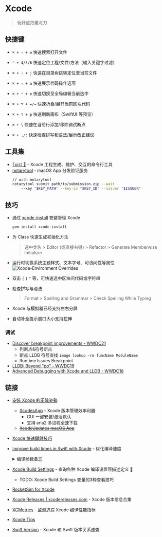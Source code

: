 # Xcode

> 玩好这把屠龙刀

## 快捷键

- `⌘ + ⇧ + o` 快速搜索打开文件

- `⌃ + 4/5/6` 快速定位工程/文件/方法（输入关键字过滤）

- `⌘ + ⇧ + j` 快速在目录树跳转定位至当前文件

- `⌘ + ⇧ + a` 快速展示代码操作选项

- `⌘ + ⌃ + e` 快速切换至全局编辑当前选中

- `⌘ + ⌥ + ←/→` 快速折叠/展开当前区块代码

- `⌘ + ⌥ + p` 快速刷新画布（SwiftUI 等预览）

- `⌘ + \` 快速在当前行添加/移除调试断点


- `⌘ + ;/:` 快速检查拼写和语法/展示改正建议

## 工具集

- [Tuist 🔧](https://docs.tuist.io/) - Xcode 工程生成、维护、交互的命令行工具
- [notarytool](https://developer.apple.com/wwdc21/10261) - macOS App 分发验证服务
    ```sh
    // with notarytool
    notarytool submit path/to/submission.zip --wait
        --key "$KEY_PATH" --key-id "$KEY_ID" --issuer "$ISSUER"
    ```

## 技巧

- 通过 [xcode-install](https://github.com/xcpretty/xcode-install) 安装管理 Xcode
    ```sh
    gem install xcode-install
    ```
- 为 Class 快速生成初始化方法
    
    > 选中类名 > Editor (或直接右键) > Refactor > Generate Memberwise Initializer

- 运行时切换系统主题样式、文本字号、可访问性等属性
    ![Xcode-Environment Overrides](./assets/xcode_environment_overrides.png)

- 双击 `{` `}` `"` 等，可快速选中区块间代码或字符串

- 检查拼写与语法
    > Format > Spelling and Grammar > Check Spelling While Typing

- Xcode 与模拟器已经支持左右分屏

- 自动补全提示窗口大小支持拉伸

### 调试

- [Discover breakpoint improvements - WWDC21](https://developer.apple.com/videos/play/wwdc2021/10209)
    - 列断点&符号断点
    - 断点 LLDB 符号查找
        `image lookup -rn funcName ModuleName`
    - Runtime Issues Breakpoint
- [LLDB: Beyond "po" - WWDC19](https://developer.apple.com/videos/play/wwdc2019/429/)
- [Advanced Debugging with Xcode and LLDB - WWDC18](https://developer.apple.com/videos/play/wwdc2018/412)
    
## 链接

- [安裝 Xcode 的正確姿勢](https://www.notion.so/Xcode-dfbe2d934ff84b2d84e34ffceef56fe0)
    - [XcodesApp](https://github.com/RobotsAndPencils/XcodesApp) - Xcode 版本管理效率利器
        - GUI 一键安装/激活默认
        - 支持 aria2 多进程全速下载
    - ~~[XcodeUpdates macOS App](https://github.com/art-divin/XcodeUpdates)~~
- [Xcode 快速鍵與技巧](https://www.notion.so/ff93434e1b954702a8e552014f119a6b?v=4d88ab84fe8a4551b26d5a1ac13b213b)
- [Improve build times in Swift with Xcode](https://tomasznazarenko.com/improve-build-times-in-swift-with-xcode/) - 优化编译速度
    <details>
        <summary>编译参数备忘</summary>

    - -Xfrontend -warn-long-expression-type-checking=400 (apple/swift GitHub)
    - -Xfrontend -warn-long-function-bodies=400 (apple/swift GitHub)
    - -Xfrontend -debug-time-function-bodies
    </details>
- [Xcode Build Settings](https://xcodebuildsettings.com/) - 查询各种 Xcode 编译设置项描述定义 🎉
    - TODO: Xcode Build Settings 变量的3种查看技巧
- [‎RocketSim for Xcode](https://apps.apple.com/cn/app/rocketsim-for-xcode/id1504940162)
- [Xcode Releases | xcodereleases.com](https://xcodereleases.com/) - Xcode 版本信息合集
- [XCMetrics](https://xcmetrics.io/) - 监测追踪 Xcode 编译性能指标
- [Xcode Tips](http://xcodetips.com/)
- [Swift Version](https://swiftversion.net/) - Xcode 和 Swift 版本关系速查
